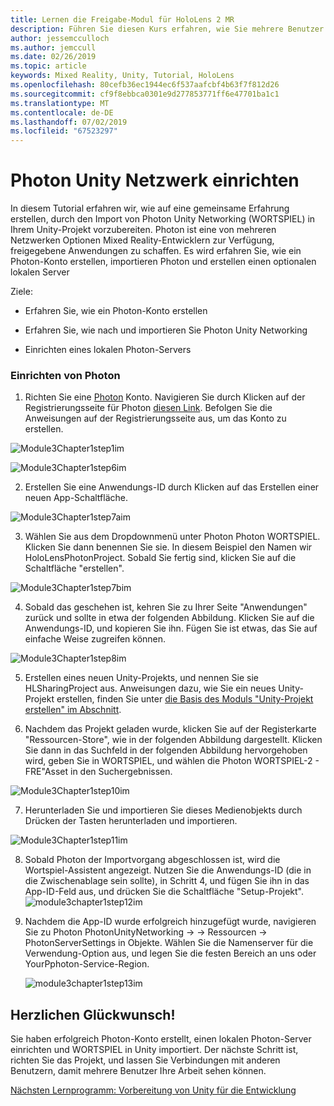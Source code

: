 ```yaml
---
title: Lernen die Freigabe-Modul für HoloLens 2 MR
description: Führen Sie diesen Kurs erfahren, wie Sie mehrere Benutzer freigegebene Umgebungen innerhalb einer HoloLens-2-Anwendung zu implementieren.
author: jessemcculloch
ms.author: jemccull
ms.date: 02/26/2019
ms.topic: article
keywords: Mixed Reality, Unity, Tutorial, HoloLens
ms.openlocfilehash: 80cefb36ec1944ec6f537aafcbf4b63f7f812d26
ms.sourcegitcommit: cf9f8ebbca0301e9d277853771ff6e47701ba1c1
ms.translationtype: MT
ms.contentlocale: de-DE
ms.lasthandoff: 07/02/2019
ms.locfileid: "67523297"
---
```

#  <a name="setting-up-photon-unity-networking"></a>Photon Unity Netzwerk einrichten

In diesem Tutorial erfahren wir, wie auf eine gemeinsame Erfahrung erstellen, durch den Import von Photon Unity Networking (WORTSPIEL) in Ihrem Unity-Projekt vorzubereiten. Photon ist eine von mehreren Netzwerken Optionen Mixed Reality-Entwicklern zur Verfügung, freigegebene Anwendungen zu schaffen. Es wird erfahren Sie, wie ein Photon-Konto erstellen, importieren Photon und erstellen einen optionalen lokalen Server

Ziele:

* Erfahren Sie, wie ein Photon-Konto erstellen

* Erfahren Sie, wie nach und importieren Sie Photon Unity Networking

* Einrichten eines lokalen Photon-Servers

  

### <a name="setting-up-photon"></a>Einrichten von Photon

1. Richten Sie eine [Photon](https://dashboard.photonengine.com/en-US/Account/SignUp) Konto. Navigieren Sie durch Klicken auf der Registrierungsseite für Photon [diesen Link](https://dashboard.photonengine.com/en-US/Account/SignUp). Befolgen Sie die Anweisungen auf der Registrierungsseite aus, um das Konto zu erstellen. 
   

![Module3Chapter1step1im](images/module3chapter1step1im.PNG)



![Module3Chapter1step6im](images/module3chapter1step6im.PNG)

2. Erstellen Sie eine Anwendungs-ID durch Klicken auf das Erstellen einer neuen App-Schaltfläche.

![Module3Chapter1step7aim](images/module3chapter1step7aim.PNG)

3. Wählen Sie aus dem Dropdownmenü unter Photon Photon WORTSPIEL. Klicken Sie dann benennen Sie sie. In diesem Beispiel den Namen wir HoloLensPhotonProject. Sobald Sie fertig sind, klicken Sie auf die Schaltfläche "erstellen".

![Module3Chapter1step7bim](images/module3chapter1step7bim.PNG)

4. Sobald das geschehen ist, kehren Sie zu Ihrer Seite "Anwendungen" zurück und sollte in etwa der folgenden Abbildung. Klicken Sie auf die Anwendungs-ID, und kopieren Sie ihn. Fügen Sie ist etwas, das Sie auf einfache Weise zugreifen können.  

![Module3Chapter1step8im](images/module3chapter1step8im.PNG)

5. Erstellen eines neuen Unity-Projekts, und nennen Sie sie HLSharingProject aus. Anweisungen dazu, wie Sie ein neues Unity-Projekt erstellen, finden Sie unter [die Basis des Moduls "Unity-Projekt erstellen" im Abschnitt](https://docs.microsoft.com/en-us/windows/mixed-reality/mrlearning-base-ch1#create-new-unity-project). 

6. Nachdem das Projekt geladen wurde, klicken Sie auf der Registerkarte "Ressourcen-Store", wie in der folgenden Abbildung dargestellt. Klicken Sie dann in das Suchfeld in der folgenden Abbildung hervorgehoben wird, geben Sie in WORTSPIEL, und wählen die Photon WORTSPIEL-2 - FRE"Asset in den Suchergebnissen. 

![Module3Chapter1step10im](images/module3chapter1step10im.PNG)

7. Herunterladen Sie und importieren Sie dieses Medienobjekts durch Drücken der Tasten herunterladen und importieren.

![Module3Chapter1step11im](images/module3chapter1step11im.PNG)

8. Sobald Photon der Importvorgang abgeschlossen ist, wird die Wortspiel-Assistent angezeigt. Nutzen Sie die Anwendungs-ID (die in die Zwischenablage sein sollte), in Schritt 4, und fügen Sie ihn in das App-ID-Feld aus, und drücken Sie die Schaltfläche "Setup-Projekt". 
![module3chapter1step12im](images/module3chapter1step12im.PNG)

9. Nachdem die App-ID wurde erfolgreich hinzugefügt wurde, navigieren Sie zu Photon PhotonUnityNetworking -> -> Ressourcen -> PhotonServerSettings in Objekte. Wählen Sie die Namenserver für die Verwendung-Option aus, und legen Sie die festen Bereich an uns oder YourPphoton-Service-Region.

   ![module3chapter1step13im](images/module3chapter1step13im.PNG)

## <a name="congratulations"></a>Herzlichen Glückwunsch!

Sie haben erfolgreich Photon-Konto erstellt, einen lokalen Photon-Server einrichten und WORTSPIEL in Unity importiert. Der nächste Schritt ist, richten Sie das Projekt, und lassen Sie Verbindungen mit anderen Benutzern, damit mehrere Benutzer Ihre Arbeit sehen können. 

[Nächsten Lernprogramm: Vorbereitung von Unity für die Entwicklung](mrlearning-sharing(photon)-ch2.md)

